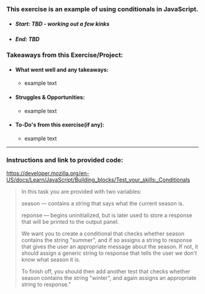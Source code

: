 <!-- Exercise title -->
### This exercise is an example of using conditionals in JavaScript.

<!-- Dates  -->
* ##### Start: TBD - working out a few kinks 
* ##### End: TBD

<!-- Takeaways -->
### Takeaways from this Exercise/Project:

- #### **What went well and any takeaways:**
  * example text 

- #### **Struggles & Opportunities:**
  * example text 

- #### **To-Do's from this exercise(if any):**
  * example text 



---
<!-- Intruction / link to content -->
### Instructions and link to provided code: 

https://developer.mozilla.org/en-US/docs/Learn/JavaScript/Building_blocks/Test_your_skills:_Conditionals

>    In this task you are provided with two variables:
> 
>   season — contains a string that says what the current season is.
> 
  > reponse — begins uninitialized, but is later used to store a response that will be printed to the output panel.
> 
  > We want you to create a conditional that checks whether season contains the string "summer", and if so assigns a string to response that gives the user an appropriate message about the season. If not, it should assign a generic string to response that tells the user we don't know what season it is.
> 
  > To finish off, you should then add another test that checks whether season contains the string "winter", and again assigns an appropriate string to response."
